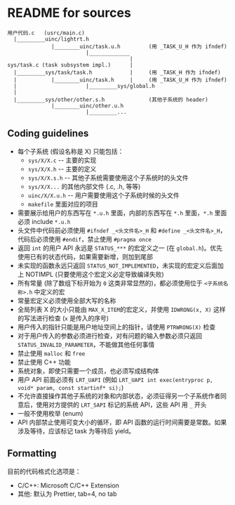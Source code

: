 # README for sources

```
用户代码.c   (usrc/main.c)
  |_________uinc/lightrt.h
              |________uinc/task.u.h         (用 _TASK_U_H 作为 ifndef)
                         |_____________
                                       |
sys/task.c (task subsystem impl.)      |
  |_________sys/task/task.h            |     (用 _TASK_H 作为 ifndef)
  |           |________uinc/task.h     |     (用 _TASK_U_H 作为 ifndef)
  |                      |_________sys/global.h
  |
  |_________sys/other/other.s.h              (其他子系统的 header)
              |________uinc/other.u.h
                         |_________...

```

## Coding guidelines

-   每个子系统 (假设名称是 X) 只能包括：
    -   `sys/X/X.c` -- 主要的实现
    -   `sys/X/X.h` -- 主要的定义
    -   `sys/X/X.s.h` -- 其他子系统需要使用这个子系统时的头文件
    -   `sys/X/X...` 的其他内部文件 (.c, .h, 等等)
    -   `uinc/X/X.u.h` -- 用户需要使用这个子系统时候的头文件
    -   `makefile` 里面对应的项目
-   需要展示给用户的东西写在 `*.u.h` 里面，内部的东西写在 `*.h` 里面，`*.h` 里面必须 include `*.u.h`
-   头文件中代码前必须使用 `#ifndef _<头文件名>_H` 和 `#define _<头文件名>_H`，代码后必须使用 `#endif`，禁止使用 `#pragma once`
-   返回 `int` 的用户 API 永远是 `STATUS_***` 的宏定义之一 (在 `global.h`)。优先使用已有的状态代码，如果需要新增，则加到尾部
-   未实现的函数永远只返回 `STATUS_NOT_IMPLEMENTED`，未实现的宏定义后面加上 NOTIMPL (只要使用这个宏定义必定导致编译失败)
-   所有常量 (除了数组下标开始为 `0` 这类非常显然的)，都必须使用位于 `<子系统名称>.h` 中定义的宏
-   常量宏定义必须使用全部大写的名称
-   全局列表 X 的大小只能由 `MAX_X_ITEM`的宏定义，并使用 `IDWRONG(x, X)` 这样的写法进行检查 (`x` 是传入的序号)
-   用户传入的指针只能是用户地址空间上的指针，请使用 `PTRWRONG(X)` 检查
-   对于用户传入的参数必须进行检查，对有问题的输入参数必须只返回 `STATUS_INVALID_PARAMETER`，不能做其他任何事情
-   禁止使用 `malloc` 和 `free`
-   禁止使用 C++ 功能
-   系统对象，即使只需要一个成员，也必须写成结构体
-   用户 API 前面必须有 `LRT_UAPI` (例如 `LRT_UAPI int exec(entryproc p, void* param, const startinf* si);`)
-   不允许直接操作其他子系统的对象和内部状态，必须征得另一个子系统作者同意后，使用对方提供的 `LRT_SAPI` 标记的系统 API，这些 API 用 `_` 开头
-   一般不使用枚举 (enum)
-   API 内部禁止使用可变大小的循环，即 API 函数的运行时间需要是常数。如果涉及等待，应该标记 task 为等待后 yield。

## Formatting

目前的代码格式化选项是：

-   C/C++: Microsoft C/C++ Extension
-   其他: 默认为 Prettier, tab=4, no tab
